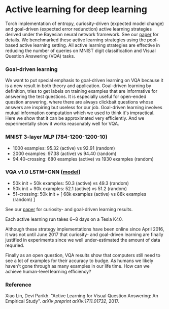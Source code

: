 # Active learning for deep learning

Torch implementation of entropy, curiosity-driven (expected model change) and goal-driven (expected error redunction) active learning strategies derived under the Bayesian neural network framework. See our [paper](https://arxiv.org/abs/1711.01732) for details. We benchmarked these active learning strategies using the pool-based active learning setting. All active learning strategies are effective in reducing the number of queries on MNIST digit classification and Visual Question Answering (VQA) tasks. 

### Goal-driven learning

We want to put special emphasis to goal-driven learning on VQA because it is a new result in both theory and application. Goal-driven learning by definition, tries to get labels on training examples that are informative for answering the test questions. It is especially useful for open-ended question answering, where there are always clickbait questions whose answers are inspiring but useless for our job. Goal-driven learning involves mutual information computation which we used to think it's impractical. Here we show that it can be approximated very efficiently. And we experimentally show it works reasonably well for VQA.


### MNIST 3-layer MLP (784-1200-1200-10)

- 1000 examples: 95.32 (active) vs 92.91 (random)
- 2000 examples: 97.38 (active) vs 94.40 (random)
- 94.40-crossing: 680 examples (active) vs 1930 examples (random)

### VQA v1.0 LSTM+CNN ([model](https://github.com/GT-Vision-Lab/VQA_LSTM_CNN))

- 50k init + 50k examples: 50.3 (active) vs 49.3 (random)
- 50k init + 90k examples: 52.1 (active) vs 51.2 (random)
- 51-crossing: 50k init + [ 68k examples (active) vs 88k examples (random) ]

See our [paper](https://arxiv.org/abs/1711.01732) for curiosity- and goal-driven learning results. 

Each active learning run takes 6~8 days on a Tesla K40.

Although these strategy implementations have been online since April 2016, it was not until June 2017 that curiosity- and goal-driven learning are finally justified in experiments since we well under-estimated the amount of data requried.

Finally as an open question, VQA results show that computers still need to see a lot of examples for their accuracy to budge. As humans we likely haven't gone through as many examples in our life time. How can we achieve human-level learning efficiency? 

### Reference

Xiao Lin, Devi Parikh. "Active Learning for Visual Question Answering: An Empirical Study". *arXiv preprint arXiv:1711.01732*, 2017.
